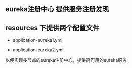 ## eureka注册中心 提供服务注册发现


## resources 下提供两个配置文件

+ application-eureka1.yml
  
+ application-eureka2.yml

以便实现多节点的eureka注册中心，提供高可用的eureka服务